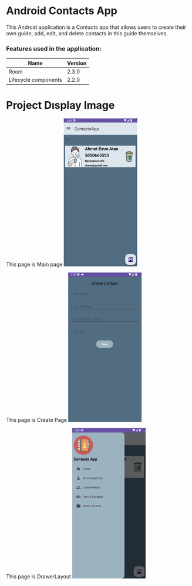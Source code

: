 # Android Contacts App
<p>
  This Android application is a Contacts app that allows users to create their own guide, add, edit, and delete contacts in this guide themselves.
  
  
 
  
  ### Features used in the application:
                    
Name  | Version
------------- | -------------
Room  | 2.3.0
Lifecycle components  | 2.2.0
  
</p>


# Project Dısplay Image

<p>
  This page is Main page
  <a href="https://github.com/AhmetEmreAtan/android_contacts_app/blob/main/images/1.PNG" target="_blank">
  <img src="https://github.com/AhmetEmreAtan/android_contacts_app/blob/main/images/1.PNG" width="200" style="max-width:100%;"></a> 
  
  This page is Create Page
  <a href="https://github.com/AhmetEmreAtan/android_contacts_app/blob/main/images/2.PNG" target="_blank">
  <img src="https://github.com/AhmetEmreAtan/android_contacts_app/blob/main/images/2.PNG" width="200" style="max-width:100%;"></a>
  
  This page is DrawerLayout
  <a href="https://github.com/AhmetEmreAtan/android_contacts_app/blob/main/images/3.PNG" target="_blank">
  <img src="https://github.com/AhmetEmreAtan/android_contacts_app/blob/main/images/3.PNG" width="200" style="max-width:100%;"></a>
</p>
